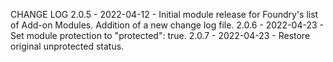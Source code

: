 CHANGE LOG
2.0.5 - 2022-04-12 - Initial module release for Foundry's list of Add-on Modules. Addition of a new change log file.
2.0.6 - 2022-04-23 - Set module protection to "protected": true.
2.0.7 - 2022-04-23 - Restore original unprotected status.